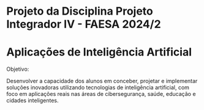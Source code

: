 # Projeto da Disciplina Projeto Integrador IV - FAESA 2024/2
# Aplicações de Inteligência Artificial

Objetivo:

Desenvolver a capacidade dos alunos em conceber, projetar e implementar soluções inovadoras utilizando tecnologias de inteligência artificial, com foco em aplicações reais nas áreas de cibersegurança, saúde, educação e cidades inteligentes.

